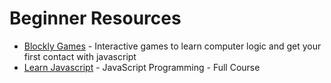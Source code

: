 # Beginner Resources

* [Blockly Games](https://blockly.games/) - Interactive games to learn computer logic and get your first contact with javascript
* [Learn Javascript](https://www.youtube.com/watch?v=jS4aFq5-91M) - JavaScript Programming - Full Course


